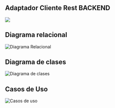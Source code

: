
## Adaptador Cliente Rest BACKEND
![](https://images-ext-2.discordapp.net/external/myQSW49sI8WiByEtbxRb5XRsgJ6WY6OvkuErQT_kCI8/https/i.imgur.com/hhLKy7V.png?width=557&height=473)

## Diagrama relacional

![Diagrama Relacional](https://i.imgur.com/IDCgUj7.png)

## Diagrama de clases

![Diagrama de clases](https://i.imgur.com/bNaFATI.png)

## Casos de Uso

![Casos de uso](https://i.imgur.com/xJnEcnQ.png)
